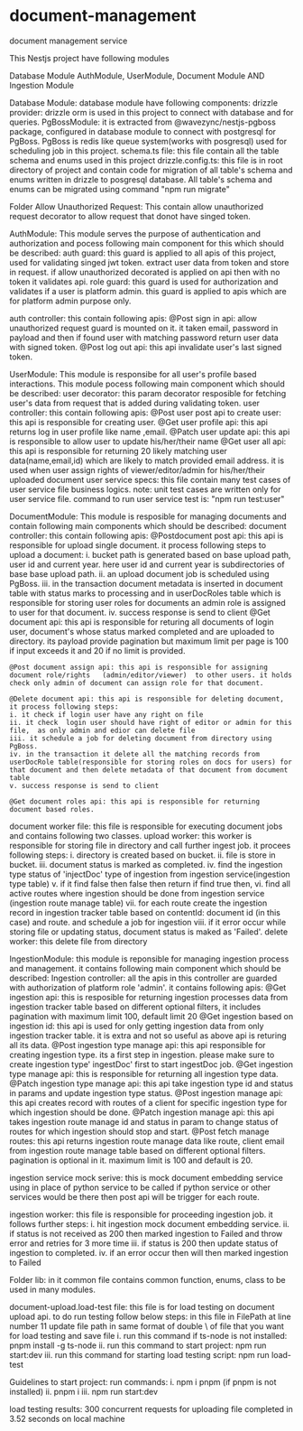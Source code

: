 # document-management

document management service

This Nestjs project have following modules

Database Module
AuthModule,
UserModule,
Document Module
AND Ingestion Module

Database Module:
database module have following components:
drizzle provider: drizzle orm is used in this project to connect with database and for queries.
PgBossModule: it is extracted from @wavezync/nestjs-pgboss package, configured in database module to connect with postgresql for PgBoss. PgBoss is redis like queue system(works with posgresql) used for scheduling job in this project.
schema.ts file: this file contain all the table schema and enums used in this project
drizzle.config.ts: this file is in root directory of project and contain code for migration of all table's schema and enums written in drizzle to posgresql database.
All table's schema and enums can be migrated using command "npm run migrate"

Folder Allow Unauthorized Request: This contain allow unauthorized request decorator to allow request that donot have singed token.

AuthModule:
This module serves the purpose of authentication and authorization and pocess following main component for this which should be described:
auth guard: this guard is applied to all apis of this project, used for validating singed jwt token. extract user data from token and store in request. if allow unauthorized decorated is applied on api then with no token it validates api.
role guard: this guard is used for authorization and validates if a user is platform admin. this guard is applied to apis which are for platform admin purpose only.

auth controller: this contain following apis:
@Post sign in api: allow unauthorized request guard is mounted on it. it taken email, password in payload and then if found user with matching password return user data with signed token.
@Post log out api: this api invalidate user's last signed token.

UserModule:
This module is responsibe for all user's profile based interactions. This module pocess following main component which should be described:
user decorator: this param decorator resposible for fetching user's data from request that is added during validating token.
user controller: this contain following apis:
@Post user post api to create user: this api is responsible for creating user.
@Get user profile api: this api returns log in user profile like name ,email.
@Patch user update api: this api is responsible to allow user to update his/her/their name
@Get user all api: this api is responsible for returning 20 likely matching user data(name,email,id) which are likely to match provided email address. it is used when user assign rights of viewer/editor/admin for his/her/their uploaded document
user service specs: this file contain many test cases of user service file business logics.
note: unit test cases are written only for user service file. command to run user service test is: "npm run test:user"

DocumentModule:
This module is resposible for managing documents and contain following main components which should be described:
document controller: this contain following apis:
@Postdocument post api: this api is responsible for upload single document. it process following steps to upload a document:
i. bucket path is generated based on base upload path, user id and current year. here user id and current year is subdirectories of base base upload path.
ii. an upload document job is scheduled using PgBoss.
iii. in the transaction document metadata is inserted in document table with status marks to processing and in userDocRoles table which is responsible for storing user roles for documents an admin role is assigned to user for that document.
iv. success response is send to client
@Get document api: this api is responsible for returing all documents of login user, document's whose status marked completed and are uploaded to directory. its payload provide pagination but maximum limit per page is 100 if input exceeds it and 20 if no limit is provided.

    @Post document assign api: this api is responsible for assigning document role/rights 	(admin/editor/viewer)  to other users. it holds check only admin of document can assign role for that document.

    @Delete document api: this api is responsible for deleting document, it process following steps:
    i. it check if login user have any right on file
    ii. it check  login user should have right of editor or admin for this file,  as only admin and	edior can delete file
    iii. it schedule a job for deleting document from directory using PgBoss.
    iv. in the transaction it delete all the matching records from userDocRole table(responsible for storing roles on docs for users) for that document and then delete metadata of that document from document table
    v. success response is send to client

    @Get document roles api: this api is responsible for returning document based roles.

document worker file: this file is responsible for executing document jobs and contains following two classes.
upload worker: this worker is responsible for storing file in directory and call further ingest job. it procees following steps:
i. directory is created based on bucket.
ii. file is store in bucket.
iii. document status is marked as completed.
iv. find the ingestion type status of 'injectDoc' type of ingestion from ingestion service(ingestion type table)
v. if it find false then false then return if find true then,
vi. find all active routes where ingestion should be done from ingestion service (ingestion route manage table)
vii. for each route create the ingestion record in ingestion tracker table based on contentId: document id (in this case) and route. and schedule a job for ingestion
viii. if it error occur while storing file or updating status, document status is maked as 'Failed'.
delete worker: this delete file from directory

IngestionModule:
this module is reponsible for managing ingestion process and management. it contains following main component which should be described:
Ingestion controller: all the apis in this controller are guarded with authorization of platform role 'admin'. it contains following apis:
@Get ingestion api: this is resposible for returning ingestion processes data from ingestion tracker table based on different optional filters, it includes pagination with maximum limit 100, default limit 20
@Get ingestion based on ingestion id: this api is used for only getting ingestion data from only ingestion tracker table. it is extra and not so useful as above api is returing all its data.
@Post ingestion type manage api: this api responsible for creating ingestion type. its a first step in ingestion. please make sure to create ingestion type' ingestDoc' first to start ingestDoc job.
@Get ingestion type manage api: this is responsible for returning all ingestion type data.
@Patch ingestion type manage api: this api take ingestion type id and status in params and update ingestion type status.
@Post ingestion manage api: this api creates record with routes of a client for specific ingestion type for which ingestion should be done.
@Patch ingestion manage api: this api takes ingestion route manage id and status in param to change status of routes for which ingestion should stop and start.
@Post fetch manage routes: this api returns ingestion route manage data like route, client email from ingestion route manage table based on different optional filters. pagination is optional in it. maximum limit is 100 and default is 20.

ingestion service mock serive: this is mock document embedding service using in place of python service to be called if python service or other services would be there then post api will be trigger for each route.

ingestion worker: this file is responsible for proceeding ingestion job. it follows further steps:
i. hit ingestion mock document embedding service.
ii. if status is not received as 200 then marked ingestion to Failed and throw error and retries for 3 more time
iii. if status is 200 then update status of ingestion to completed.
iv. if an error occur then will then marked ingestion to Failed

Folder lib: in it common file contains common function, enums, class to be used in many modules.

document-upload.load-test file: this file is for load testing on document upload api. to do run testing follow below steps:
in this file in FilePath at line number 11 update file path in same format of double \\ of file that you want for load testing and save file
i. run this command if ts-node is not installed: pnpm install -g ts-node
ii. run this command to start project: npm run start:dev
iii. run this command for starting load testing script: npm run load-test

Guidelines to start project:
run commands:
i. npm i pnpm (if pnpm is not installed)
ii. pnpm i
iii. npm run start:dev

load testing results:
300 concurrent requests for uploading file completed in 3.52 seconds on local machine
